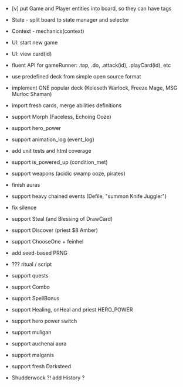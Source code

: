 - [v] put Game and Player entities into board, so they can have tags

- State - split board to state manager and selector
- Context - mechanics(context)
- UI: start new game
- UI: view card(id)

- fluent API for gameRunner: .tap, .do, .attack(id), .playCard(id), etc
- use predefined deck from simple open source format
- implement ONE popular deck (Keleseth Warlock, Freeze Mage, MSG Murloc Shaman)

- import fresh cards, merge abilities definitions

- support Morph (Faceless, Echoing Ooze)
- support hero_power
- support animation_log (event_log)
- add unit tests and html coverage
- support is_powered_up (condition_met)
- support weapons (acidic swamp ooze, pirates)
- finish auras
- support heavy chained events (Defile, "summon Knife Juggler")
- fix silence
- support Steal (and Blessing of DrawCard)
- support Discover (priest $8 Amber)
- support ChooseOne + feinhel
- add seed-based PRNG
- ??? ritual / script
- support quests
- support Combo
- support SpellBonus
- support Healing, onHeal and priest HERO_POWER
- support hero power switch
- support muligan
- support auchenai aura
- support malganis
- support fresh Darksteed
- Shudderwock ?! add History ?
